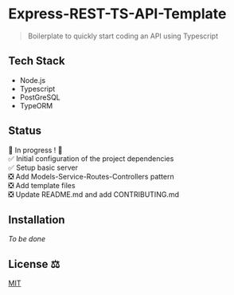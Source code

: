 # Express-REST-TS-API-Template

> Boilerplate to quickly start coding an API using Typescript

## Tech Stack

* Node.js
* Typescript
* PostGreSQL
* TypeORM

## Status

:construction: In progress ! :construction:  
:white_check_mark: Initial configuration of the project dependencies  
:white_check_mark: Setup basic server  
:negative_squared_cross_mark: Add Models-Service-Routes-Controllers pattern   
:negative_squared_cross_mark: Add template files   
:negative_squared_cross_mark: Update README.md and add CONTRIBUTING.md  

## Installation

_To be done_

## License :balance_scale:
[MIT](https://choosealicense.com/licenses/mit/)
